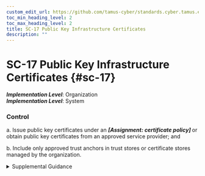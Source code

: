 ```yaml
---
custom_edit_url: https://github.com/tamus-cyber/standards.cyber.tamus.edu/tree/main/static/content/tamus.edu/TAMUS_profile.xml
toc_min_heading_level: 2
toc_max_heading_level: 2
title: SC-17 Public Key Infrastructure Certificates
description: ""
---
```


# SC-17 Public Key Infrastructure Certificates {#sc-17}

_**Implementation Level**_: Organization\
_**Implementation Level**_: System

### Control

a. Issue public key certificates under an <strong>                     <em>[Assignment: certificate policy]</em>                  </strong> or obtain public key certificates from an approved service provider; and

b. Include only approved trust anchors in trust stores or certificate stores managed by the organization.

<details>
  <summary>Supplemental Guidance</summary>

Public key infrastructure (PKI) certificates are certificates with visibility external to organizational systems and certificates related to the internal operations of systems, such as application-specific time services. In cryptographic systems with a hierarchical structure, a trust anchor is an authoritative source (i.e., a certificate authority) for which trust is assumed and not derived. A root certificate for a PKI system is an example of a trust anchor. A trust store or certificate store maintains a list of trusted root certificates.

</details>

